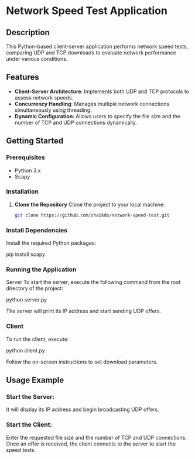 # Network Speed Test Application

## Description
This Python-based client-server application performs network speed tests, comparing UDP and TCP downloads to evaluate network performance under various conditions.

## Features
- **Client-Server Architecture**: Implements both UDP and TCP protocols to assess network speeds.
- **Concurrency Handling**: Manages multiple network connections simultaneously using threading.
- **Dynamic Configuration**: Allows users to specify the file size and the number of TCP and UDP connections dynamically.

## Getting Started

### Prerequisites
- Python 3.x
- Scapy

### Installation
1. **Clone the Repository**
   Clone the project to your local machine:
   ```bash
   git clone https://github.com/shaikds/network-speed-test.git
### Install Dependencies
Install the required Python packages:

pip install scapy

### Running the Application
Server
To start the server, execute the following command from the root directory of the project:

python server.py

The server will print its IP address and start sending UDP offers.

### Client
To run the client, execute:

python client.py

Follow the on-screen instructions to set download parameters.

## Usage Example
### Start the Server:
It will display its IP address and begin broadcasting UDP offers.
### Start the Client:
Enter the requested file size and the number of TCP and UDP connections.
Once an offer is received, the client connects to the server to start the speed tests.
